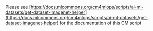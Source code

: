 Please see [https://docs.mlcommons.org/cm4mlops/scripts/ai-ml-datasets/get-dataset-imagenet-helper](https://docs.mlcommons.org/cm4mlops/scripts/ai-ml-datasets/get-dataset-imagenet-helper) for the documentation of this CM script

